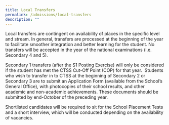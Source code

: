 ```yaml
---
title: Local Transfers
permalink: /admissions/local-transfers
description: ""
---
```

Local transfers are contingent on availability of places in the specific level and stream. In general, transfers are processed at the beginning of the year to facilitate smoother integration and better learning for the student. No transfers will be accepted in the year of the national examinations (i.e. Secondary 4 and 5).  

Secondary 1 transfers (after the S1 Posting Exercise) will only be considered if the student has met the CTSS Cut-Off Point (COP) for that year.  Students who wish to transfer in to CTSS at the beginning of Secondary 2 or Secondary 3 are to submit an Application Form (available from the School’s General Office), with photocopies of their school results, and other academic and non-academic achievements. These documents should be submitted by end-October of the preceding year.

Shortlisted candidates will be required to sit for the School Placement Tests and a short interview, which will be conducted depending on the availability of vacancies.

